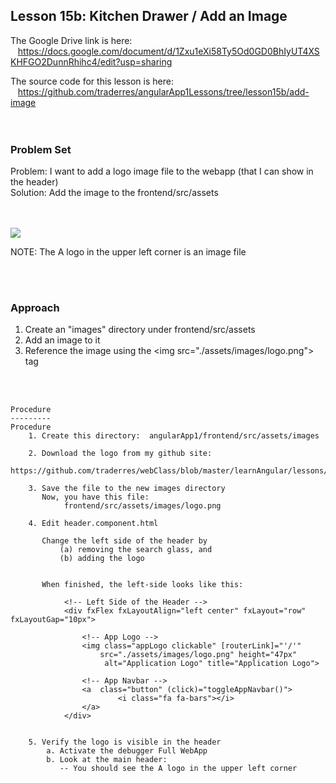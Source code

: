 Lesson 15b:  Kitchen Drawer / Add an Image
------------------------------------------
The Google Drive link is here:<br>
&nbsp;&nbsp;&nbsp;https://docs.google.com/document/d/1Zxu1eXi58Ty5Od0GD0BhIyUT4XSKHFGO2DunnRhihc4/edit?usp=sharing
      

The source code for this lesson is here:<br>
&nbsp;&nbsp;&nbsp;https://github.com/traderres/angularApp1Lessons/tree/lesson15b/add-image
<br>
<br>
<br>

<h3> Problem Set </h3>
Problem: I want to add a logo image file to the webapp (that I can show in the header)<br>
Solution: Add the image to the frontend/src/assets<br>

<br>
<br>

![](https://lh4.googleusercontent.com/0lEFsaz-4qvgZ1hpy7oAzbLzWYrvu0qkpMNatLAByNHevsbMIGi_KqW9-UcuyQqiCFLbyU9bDVmJdh51nkCM7jl-baq79wra8JP4-45eSa4TcGUnFGe0j_Hzz7Xvx782CdiwEK85)

NOTE:  The A logo in the upper left corner is an image file<br>

<br>
<br>
<h3>Approach</h3>

1. Create an "images" directory under frontend/src/assets
1. Add an image to it
1. Reference the image using the &lt;img src="./assets/images/logo.png"> tag

<br>
<br>

```
Procedure
---------
Procedure
    1. Create this directory:  angularApp1/frontend/src/assets/images

    2. Download the logo from my github site:
       https://github.com/traderres/webClass/blob/master/learnAngular/lessons/logo.png

    3. Save the file to the new images directory
       Now, you have this file:
            frontend/src/assets/images/logo.png

    4. Edit header.component.html

       Change the left side of the header by 
           (a) removing the search glass, and
           (b) adding the logo


       When finished, the left-side looks like this:
        
            <!-- Left Side of the Header -->
            <div fxFlex fxLayoutAlign="left center" fxLayout="row" fxLayoutGap="10px">
        
                <!-- App Logo -->
                <img class="appLogo clickable" [routerLink]="'/'" 
                    src="./assets/images/logo.png" height="47px"
                     alt="Application Logo" title="Application Logo">
        
                <!-- App Navbar -->
                <a  class="button" (click)="toggleAppNavbar()">
                        <i class="fa fa-bars"></i>
                </a>
            </div>


    5. Verify the logo is visible in the header
        a. Activate the debugger Full WebApp
        b. Look at the main header:
           -- You should see the A logo in the upper left corner

```
